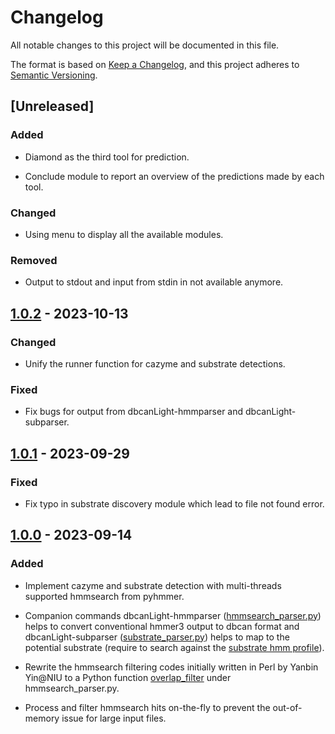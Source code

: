 # Changelog

All notable changes to this project will be documented in this file.

The format is based on [Keep a Changelog](https://keepachangelog.com/en/1.0.0/), and this project adheres to [Semantic
Versioning](https://semver.org/spec/v2.0.0.html).

## [Unreleased]

### Added

- Diamond as the third tool for prediction.

- Conclude module to report an overview of the predictions made by each tool.

### Changed

- Using menu to display all the available modules.

### Removed

- Output to stdout and input from stdin in not available anymore.

## [1.0.2] - 2023-10-13

### Changed

- Unify the runner function for cazyme and substrate detections.

### Fixed

- Fix bugs for output from dbcanLight-hmmparser and dbcanLight-subparser.

## [1.0.1] - 2023-09-29

### Fixed

- Fix typo in substrate discovery module which lead to file not found error.

## [1.0.0] - 2023-09-14

### Added

- Implement cazyme and substrate detection with multi-threads supported hmmsearch from pyhmmer.

- Companion commands dbcanLight-hmmparser
  ([hmmsearch_parser.py](https://github.com/chtsai0105/dbcanLight/blob/v1.0.0/src/dbcanlight/hmmsearch_parser.py)) helps to
  convert conventional hmmer3 output to dbcan format and dbcanLight-subparser
  ([substrate_parser.py](https://github.com/chtsai0105/dbcanLight/blob/v1.0.0/src/dbcanlight/substrate_parser.py)) helps to map to
  the potential substrate (require to search against the [substrate hmm
  profile](https://bcb.unl.edu/dbCAN2/download/Databases/dbCAN_sub.hmm)).

- Rewrite the hmmsearch filtering codes initially written in Perl by Yanbin Yin@NIU to a Python function
  [overlap_filter](https://github.com/chtsai0105/dbcanLight/blob/v1.0.0/src/dbcanlight/hmmsearch_parser.py#L78-L110) under
  hmmsearch_parser.py.

- Process and filter hmmsearch hits on-the-fly to prevent the out-of-memory issue for large input files.

[1.0.2]: https://github.com/chtsai0105/dbcanLight/compare/v1.0.1...v1.0.2
[1.0.1]: https://github.com/chtsai0105/dbcanLight/compare/v1.0.0...v1.0.1
[1.0.0]: https://github.com/chtsai0105/dbcanLight/releases/tag/v1.0.0
